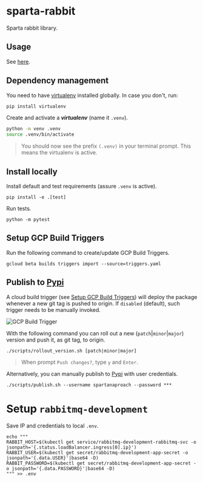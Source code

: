 # sparta-rabbit

Sparta rabbit library.

## Usage

See [here](/USAGE.md).

## Dependency management

You need to have [virtualenv](https://docs.python.org/3/tutorial/venv.html) installed globally. In case you don't, run:

```bash
pip install virtualenv
```

Create and activate a **_virtualenv_** (name it `.venv`).

```bash
python -m venv .venv
source .venv/bin/activate
```

> You should now see the prefix `(.venv)` in your terminal prompt. This means the virtualenv is active.

## Install locally

Install default and test requirements (assure `.venv` is active).

```shell
pip install -e .[test]
```

Run tests.

```shell
python -m pytest
```

## Setup GCP Build Triggers

Run the following command to create/update GCP Build Triggers.

```shell
gcloud beta builds triggers import --source=triggers.yaml
```


## Publish to [Pypi](https://pypi.org/user/spartanapproach/)

A cloud build trigger (see [Setup GCP Build Triggers](#setup-gcp-build-triggers)) will deploy the package whenever a new
git tag is pushed to origin. If `disabled` (default), such trigger needs to be manually invoked.

![GCP Build Trigger](https://github.com/Spartan-Approach/sparta-hello/blob/main/docs/gcp-build-trigger.png)

With the following command you can roll out a new (`patch`|`minor`|`major`) version and push it, as git tag, to origin.

```shell
./scripts/rollout_version.sh [patch|minor|major]
```

> When prompt `Push changes?`, type `y` and `Enter`.

Alternatively, you can manually publish to [Pypi](https://pypi.org/user/spartanapproach/) with user credentials.

```shell
./scripts/publish.sh --username spartanaproach --password ***
```

# Setup `rabbitmq-development`

Save IP and credentials to local `.env`.

```shell
echo """
RABBIT_HOST=$(kubectl get service/rabbitmq-development-rabbitmq-svc -o jsonpath='{.status.loadBalancer.ingress[0].ip}')
RABBIT_USER=$(kubectl get secret/rabbitmq-development-app-secret -o jsonpath='{.data.USER}'|base64 -D)
RABBIT_PASSWORD=$(kubectl get secret/rabbitmq-development-app-secret -o jsonpath='{.data.PASSWORD}'|base64 -D)
""" >> .env
```
